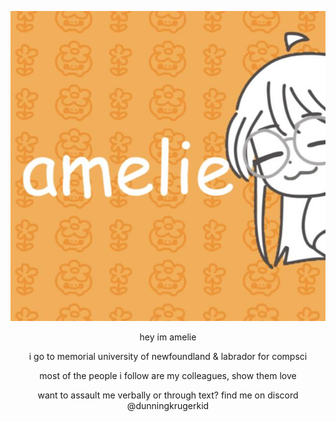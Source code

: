 
<div align="center">
 
![it me](IMG_1384.jpeg)


hey im amelie

i go to memorial university of newfoundland & labrador for compsci

most of the people i follow are my colleagues, show them love

want to assault me verbally or through text? find me on discord @dunningkrugerkid
 
  </div>
